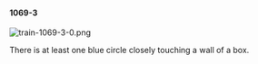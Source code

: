 #### 1069-3
![train-1069-3-0.png](https://github.com/lil-lab/nlvr/raw/master/nlvr/train/images/16/train-1069-3-0.png "train-1069-3-0.png")

There is at least one blue circle closely touching a wall of a box.
